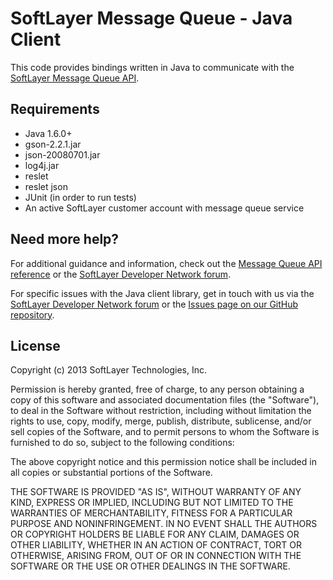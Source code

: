 SoftLayer Message Queue - Java Client
========================================
This code provides bindings written in Java to communicate with the
[SoftLayer Message Queue API](http://sldn.softlayer.com/reference/messagequeueapi).


Requirements
------------
* Java 1.6.0+
* gson-2.2.1.jar
* json-20080701.jar
* log4j.jar
* reslet
* reslet json
* JUnit (in order to run tests)
* An active SoftLayer customer account with message queue service

Need more help?
---------------

For additional guidance and information, check out the
[Message Queue API reference](http://sldn.softlayer.com/reference/messagequeueapi) 
or the [SoftLayer Developer Network forum](https://forums.softlayer.com/forumdisplay.php?f=27).

For specific issues with the Java client library, get in touch with us via the
[SoftLayer Developer Network forum](https://forums.softlayer.com/forumdisplay.php?f=27)
or the [Issues page on our GitHub repository](https://github.com/softlayer/softlayer-message-queue-php/issues).

License
-------

Copyright (c) 2013 SoftLayer Technologies, Inc.

Permission is hereby granted, free of charge, to any person obtaining a copy of
this software and associated documentation files (the "Software"), to deal in
the Software without restriction, including without limitation the rights to
use, copy, modify, merge, publish, distribute, sublicense, and/or sell copies
of the Software, and to permit persons to whom the Software is furnished to do
so, subject to the following conditions:

The above copyright notice and this permission notice shall be included in all
copies or substantial portions of the Software.

THE SOFTWARE IS PROVIDED "AS IS", WITHOUT WARRANTY OF ANY KIND, EXPRESS OR
IMPLIED, INCLUDING BUT NOT LIMITED TO THE WARRANTIES OF MERCHANTABILITY,
FITNESS FOR A PARTICULAR PURPOSE AND NONINFRINGEMENT. IN NO EVENT SHALL THE
AUTHORS OR COPYRIGHT HOLDERS BE LIABLE FOR ANY CLAIM, DAMAGES OR OTHER
LIABILITY, WHETHER IN AN ACTION OF CONTRACT, TORT OR OTHERWISE, ARISING FROM,
OUT OF OR IN CONNECTION WITH THE SOFTWARE OR THE USE OR OTHER DEALINGS IN THE
SOFTWARE.
